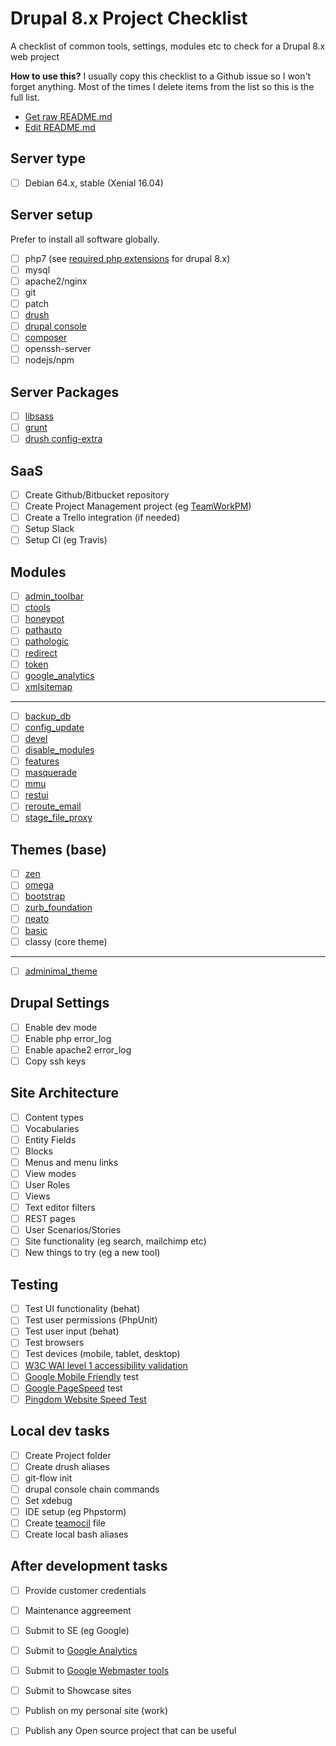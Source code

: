 # Drupal 8.x Project Checklist
A checklist of common tools, settings, modules etc to check for a Drupal 8.x web project

**How to use this?**
I usually copy this checklist to a Github issue so I won't forget anything. 
Most of the times I delete items from the list so this is the full list.

 - [Get raw README.md](https://raw.githubusercontent.com/theodorosploumis/drupal8-checklist/master/README.md)
 - [Edit README.md](https://github.com/theodorosploumis/drupal8-checklist/edit/master/README.md)

## Server type

 - [ ] Debian 64.x, stable (Xenial 16.04)


## Server setup

Prefer to install all software globally.

 - [ ] php7 (see [required php extensions](https://www.drupal.org/docs/7/system-requirements/php) for drupal 8.x)
 - [ ] mysql
 - [ ] apache2/nginx
 - [ ] git
 - [ ] patch
 - [ ] [drush](http://docs.drush.org/en/master/install/#installupgrade-a-global-drush)
 - [ ] [drupal console](https://hechoendrupal.gitbooks.io/drupal-console/content/en/getting/installer.html)
 - [ ] [composer](https://getcomposer.org/doc/00-intro.md#installation-linux-unix-osx)
 - [ ] openssh-server
 - [ ] nodejs/npm

## Server Packages

 - [ ] [libsass](https://github.com/sass/node-sass)
 - [ ] [grunt](http://gruntjs.com/)
 - [ ] [drush config-extra](https://github.com/drush-ops/config-extra)

## SaaS

 - [ ] Create Github/Bitbucket repository
 - [ ] Create Project Management project (eg [TeamWorkPM](https://teamworkpm.net/))
 - [ ] Create a Trello integration (if needed)
 - [ ] Setup Slack
 - [ ] Setup CI (eg Travis)

## Modules

 - [ ] [admin_toolbar](https://www.drupal.org/project/admin_toolbar)
 - [ ] [ctools](https://www.drupal.org/project/ctools)
 - [ ] [honeypot](https://www.drupal.org/project/honeypot)
 - [ ] [pathauto](https://www.drupal.org/project/pathauto)
 - [ ] [pathologic](https://www.drupal.org/project/pathologic)
 - [ ] [redirect](https://www.drupal.org/project/redirect)
 - [ ] [token](https://www.drupal.org/project/token)
 - [ ] [google_analytics](https://www.drupal.org/project/google_analytics)
 - [ ] [xmlsitemap](https://www.drupal.org/project/xmlsitemap)

---

 - [ ] [backup_db](https://www.drupal.org/project/backup_db)
 - [ ] [config_update](https://www.drupal.org/project/config_update)
 - [ ] [devel](https://www.drupal.org/project/devel)
 - [ ] [disable_modules](https://www.drupal.org/project/disable_modules)
 - [ ] [features](https://www.drupal.org/project/features)
 - [ ] [masquerade](https://www.drupal.org/project/masquerade)
 - [ ] [mmu](https://www.drupal.org/project/mmu)
 - [ ] [restui](https://www.drupal.org/project/restui)
 - [ ] [reroute_email](https://www.drupal.org/project/reroute_email)
 - [ ] [stage_file_proxy](https://www.drupal.org/project/stage_file_proxy)

## Themes (base)

 - [ ] [zen](https://www.drupal.org/project/zen)
 - [ ] [omega](https://www.drupal.org/project/omega)
 - [ ] [bootstrap](https://www.drupal.org/project/bootstrap)
 - [ ] [zurb_foundation](https://www.drupal.org/project/zurb_foundation)
 - [ ] [neato](https://www.drupal.org/project/neato)
 - [ ] [basic](https://www.drupal.org/project/basic)
 - [ ] classy (core theme)
 
---

 - [ ] [adminimal_theme](https://www.drupal.org/project/adminimal_theme)

## Drupal Settings

 - [ ] Enable dev mode
 - [ ] Enable php error_log
 - [ ] Enable apache2 error_log
 - [ ] Copy ssh keys

## Site Architecture

 - [ ] Content types
 - [ ] Vocabularies
 - [ ] Entity Fields
 - [ ] Blocks
 - [ ] Menus and menu links
 - [ ] View modes
 - [ ] User Roles
 - [ ] Views
 - [ ] Text editor filters
 - [ ] REST pages
 - [ ] User Scenarios/Stories
 - [ ] Site functionality (eg search, mailchimp etc)
 - [ ] New things to try (eg a new tool)

## Testing

 - [ ] Test UI functionality (behat)
 - [ ] Test user permissions (PhpUnit)
 - [ ] Test user input (behat)
 - [ ] Test browsers
 - [ ] Test devices (mobile, tablet, desktop)
 - [ ] [W3C WAI level 1 accessibility validation](https://validator.w3.org/)
 - [ ] [Google Mobile Friendly](https://www.google.com/webmasters/tools/mobile-friendly/) test
 - [ ] [Google PageSpeed](https://developers.google.com/speed/pagespeed/insights/) test
 - [ ] [Pingdom Website Speed Test](http://tools.pingdom.com/fpt/)

## Local dev tasks

 - [ ] Create Project folder
 - [ ] Create drush aliases
 - [ ] git-flow init
 - [ ] drupal console chain commands
 - [ ] Set xdebug
 - [ ] IDE setup (eg Phpstorm)
 - [ ] Create [teamocil](www.teamocil.com) file
 - [ ] Create local bash aliases

## After development tasks

 - [ ] Provide customer credentials
 - [ ] Maintenance aggreement
 - [ ] Submit to SE (eg Google)
 - [ ] Submit to [Google Analytics](https://analytics.google.com)
 - [ ] Submit to [Google Webmaster tools](https://www.google.com/webmasters/tools)
 - [ ] Submit to Showcase sites
 - [ ] Publish on my personal site (work)
 - [ ] Publish any Open source project that can be useful
 

